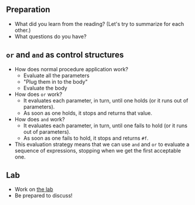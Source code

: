 Preparation
-----------

* What did you learn from the reading?  (Let's try to summarize for each
  other.)
* What questions do you have?

`or` and `and` as control structures
------------------------------------

* How does normal procedure application work?
    * Evaluate all the parameters
    * "Plug them in to the body"
    * Evaluate the body
* How does <code>or</code> work?
    * It evaluates each parameter, in turn, until one holds (or it runs out
    of parameters).
    * As soon as one holds, it stops and returns that value.
* How does <code>and</code> work?
    * It evaluates each parameter, in turn, until one fails to hold (or it 
    runs out of parameters).
    * As soon as one fails to hold, it stops and returns <code>#f</code>.
* This evaluation strategy means that we can use
  <code>and</code> and <code>or</code> to evaluate a sequence of 
  expressions, stopping when we get the first acceptable one.

Lab
---

* Work on [the lab](../Labs/boolean-lab.html)
* Be prepared to discuss!

